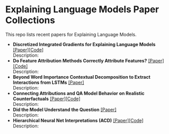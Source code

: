 #  Explaining Language Models Paper Collections
 This repo lists recent papers for Explaining Language Models.

- **Discretized Integrated Gradients for Explaining Language Models** [[Paper]](https://arxiv.org/pdf/2108.13654.pdf)[[Code]](https://github.com/INK-USC/DIG)<br>Description: 
- **Do Feature Attribution Methods Correctly Attribute Features?** [[Paper]](https://arxiv.org/pdf/2104.14403.pdf)[[Code]](https://github.com/YilunZhou/feature-attribution-evaluation)<br>Description: 
- **Beyond Word Importance Contextual Decomposition to Extract Interactions from LSTMs** [[Paper]](https://arxiv.org/pdf/1801.05453.pdf)<br>Description: 
- **Connecting Attributions and QA Model Behavior on Realistic Counterfactuals** [[Paper]](https://aclanthology.org/2021.emnlp-main.447.pdf)[[Code]](https://github.com/xiye17/EvalQAExpl)<br>Description: 
- **Did the Model Understand the Question** [[Paper]](https://arxiv.org/pdf/1805.05492.pdf)<br>Description: 
- **Hierarchical Neural Net Interpretations (ACD)** [[Paper]](https://arxiv.org/pdf/1806.05337.pdf)[[Code]](https://github.com/csinva/hierarchical-dnn-interpretations)<br>Description: 


